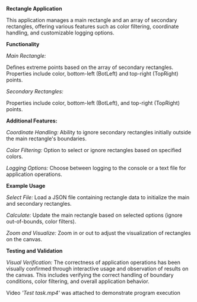 **Rectangle Application**

This application manages a main rectangle and an array of secondary rectangles, offering various features such as color filtering, coordinate handling, and customizable logging options.

**Functionality**

*Main Rectangle:*

Defines extreme points based on the array of secondary rectangles.
Properties include color, bottom-left (BotLeft) and top-right (TopRight) points.

*Secondary Rectangles:*

Properties include color, bottom-left (BotLeft), and top-right (TopRight) points.

**Additional Features:**

*Coordinate Handling:*
Ability to ignore secondary rectangles initially outside the main rectangle's boundaries.

*Color Filtering:*
Option to select or ignore rectangles based on specified colors.

*Logging Options:*
Choose between logging to the console or a text file for application operations.


**Example Usage**

*Select File:*
Load a JSON file containing rectangle data to initialize the main and secondary rectangles.

*Calculate:*
Update the main rectangle based on selected options (ignore out-of-bounds, color filters).

*Zoom and Visualize:*
Zoom in or out to adjust the visualization of rectangles on the canvas.


**Testing and Validation**

*Visual Verification:*
The correctness of application operations has been visually confirmed through interactive usage and observation of results on the canvas.
This includes verifying the correct handling of boundary conditions, color filtering, and overall application behavior.

Video *'Test task.mp4'* was attached to demonstrate program execution
